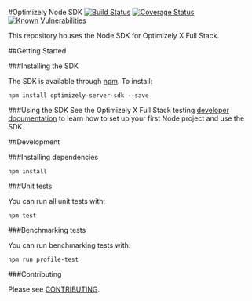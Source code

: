 #Optimizely Node SDK
[![Build Status](https://travis-ci.org/optimizely/node-sdk.svg?branch=master)](https://travis-ci.org/optimizely/node-sdk)
[![Coverage Status](https://coveralls.io/repos/github/optimizely/node-sdk/badge.svg?branch=master&t=pegN7y)](https://coveralls.io/github/optimizely/node-sdk?branch=master)
[![Known Vulnerabilities](https://snyk.io/test/github/optimizely/node-sdk/badge.svg)](https://snyk.io/test/github/optimizely/node-sdk)

This repository houses the Node SDK for Optimizely X Full Stack.

##Getting Started

###Installing the SDK

The SDK is available through [npm](https://npmjs.com/package/optimizely-server-sdk). To install:

```
npm install optimizely-server-sdk --save
```

###Using the SDK
See the Optimizely X Full Stack testing [developer documentation](http://developers.optimizely.com/server/reference/index.html) to learn how to set up your first Node project and use the SDK.

##Development

###Installing dependencies

```npm install```

###Unit tests

You can run all unit tests with:
```
npm test
```

###Benchmarking tests

You can run benchmarking tests with:
```
npm run profile-test
```

###Contributing

Please see [CONTRIBUTING](CONTRIBUTING.md).

